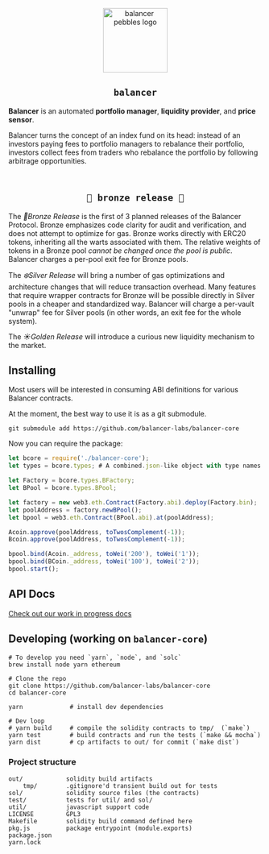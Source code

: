 <p align=center>
<img width="128px" src="https://balancer-labs.github.io/pebbles/images/pebbles-pad.256w.png" alt="balancer pebbles logo"/>
</p>

<h2 align=center><code>balancer</code></h2>

**Balancer** is an automated **portfolio manager**, **liquidity provider**, and **price sensor**.

Balancer turns the concept of an index fund on its head: instead of an investors paying fees
to portfolio managers to rebalance their portfolio, investors collect fees from traders who rebalance
the portfolio by following arbitrage opportunities.

<h2 align=center><br/><code>🍂 bronze release 🍂</code></h2>

The *🍂Bronze Release*  is the first of 3 planned releases of the Balancer Protocol.
Bronze emphasizes code clarity for audit and verification, and does not attempt to optimize for gas.
Bronze works directly with ERC20 tokens, inheriting all the warts associated with them.
The relative weights of tokens in a Bronze pool *cannot be changed once the pool is public*.
Balancer charges a per-pool exit fee for Bronze pools.

The *❄️Silver Release* will bring a number of gas optimizations and architecture changes that will reduce transaction overhead.
Many features that require wrapper contracts for Bronze will be possible directly in Silver pools in a cheaper and standardized way.
Balancer will charge a per-vault "unwrap" fee for Silver pools (in other words, an exit fee for the whole system).

The *☀️Golden Release* will introduce a curious new liquidity mechanism to the market.

## Installing

Most users will be interested in consuming ABI definitions for various Balancer contracts.

At the moment, the best way to use it is as a git submodule.

```
git submodule add https://github.com/balancer-labs/balancer-core
```

Now you can require the package:

```javascript
let bcore = require('./balancer-core');
let types = bcore.types; # A combined.json-like object with type names lifted

let Factory = bcore.types.BFactory;
let BPool = bcore.types.BPool;

let factory = new web3.eth.Contract(Factory.abi).deploy(Factory.bin);
let poolAddress = factory.newBPool();
let bpool = web3.eth.Contract(BPool.abi).at(poolAddress);

Acoin.approve(poolAddress, toTwosComplement(-1));
Bcoin.approve(poolAddress, toTwosComplement(-1));

bpool.bind(Acoin._address, toWei('200'), toWei('1'));
bpool.bind(BCoin._address, toWei('100'), toWei('2'));
bpool.start();
```

## API Docs

[Check out our work in progress docs](https://github.com/balancer-labs/balancer-page/blob/master/api.md)

## Developing (working on `balancer-core`)

```
# To develop you need `yarn`, `node`, and `solc`
brew install node yarn ethereum

# Clone the repo
git clone https://github.com/balancer-labs/balancer-core
cd balancer-core

yarn             # install dev dependencies

# Dev loop
# yarn build     # compile the solidity contracts to tmp/  (`make`)
yarn test        # build contracts and run the tests (`make && mocha`)
yarn dist        # cp artifacts to out/ for commit (`make dist`)
```

### Project structure

```
out/            solidity build artifacts
    tmp/        .gitignore'd transient build out for tests
sol/            solidity source files (the contracts)
test/           tests for util/ and sol/
util/           javascript support code
LICENSE         GPL3
Makefile        solidity build command defined here
pkg.js          package entrypoint (module.exports)
package.json
yarn.lock
```
